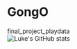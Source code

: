 # GongO
final_project_playdata
<br>
![Luke's GitHub stats](https://github-readme-stats.vercel.app/api?username=Luke-Eom&theme=dark&show_icons=true)
